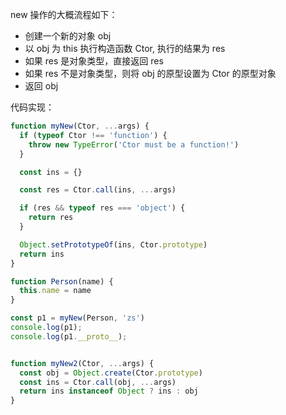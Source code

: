 
new 操作的大概流程如下：

- 创建一个新的对象 obj
- 以 obj 为 this 执行构造函数 Ctor, 执行的结果为 res
- 如果 res 是对象类型，直接返回 res
- 如果 res 不是对象类型，则将 obj 的原型设置为 Ctor 的原型对象
- 返回 obj


代码实现：

```js
function myNew(Ctor, ...args) {
  if (typeof Ctor !== 'function') {
    throw new TypeError('Ctor must be a function!')
  }

  const ins = {}

  const res = Ctor.call(ins, ...args)

  if (res && typeof res === 'object') {
    return res
  }

  Object.setPrototypeOf(ins, Ctor.prototype)
  return ins
}

function Person(name) {
  this.name = name
}

const p1 = myNew(Person, 'zs')
console.log(p1);
console.log(p1.__proto__);


function myNew2(Ctor, ...args) {
  const obj = Object.create(Ctor.prototype)
  const ins = Ctor.call(obj, ...args)
  return ins instanceof Object ? ins : obj
}
```